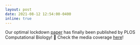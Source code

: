 ```yaml
---
layout: post
date: 2021-08-12 12:54:00-0400
inline: true
---
```


Our optimal lockdown [paper](https://journals.plos.org/ploscompbiol/article?id=10.1371/journal.pcbi.1009236) has finally been published by PLOS Computational Biology! :tada: Check the media coverage [here](https://plos.altmetric.com/details/111719759/news)!
